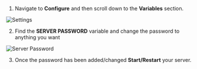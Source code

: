 1. Navigate to **Configure** and then scroll down to the **Variables** section.

![Settings](../images/settings.png)

2. Find the **SERVER PASSWORD** variable and change the password to anything you want

![Server Password](../images/server-password.png)

3. Once the password has been added/changed **Start/Restart** your server.